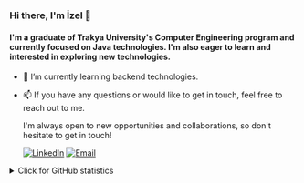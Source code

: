 
### Hi there, I'm İzel 👋

<!--
**izelozarslan/izelozarslan** is a ✨ _special_ ✨ repository because its `README.md` (this file) appears on your GitHub profile.

Here are some ideas to get you started:-->



#### I'm a graduate of Trakya University's Computer Engineering program and currently focused on Java technologies. I'm also eager to learn and interested in exploring new technologies.

- 🌱 I’m currently learning backend technologies.

- 📫  If you have any questions or would like to get in touch, feel free to reach out to me.



  I'm always open to new opportunities and collaborations, so don't hesitate to get in touch!

  [![LinkedIn](https://img.shields.io/badge/-LinkedIn-blue?style=flat&logo=Linkedin&logoColor=white)][linkedin]
  [![Email](https://img.shields.io/badge/Email-D14836?style=flat-square&logo=Gmail&logoColor=white)][email]

  [linkedin]: https://www.linkedin.com/in/izelozarslan/
  [email]: mailto:izel.ozarslan@gmail.com



<details>
  <summary>Click for GitHub statistics</summary>
  
  [![Github stats](https://github-readme-stats.vercel.app/api?username=izelozarslan)](https://github.com/anuraghazra/github-readme-stats)
  
  [![GitHub Streak](https://streak-stats.demolab.com/?user=izelozarslan)](https://git.io/streak-stats)

</details>





 



